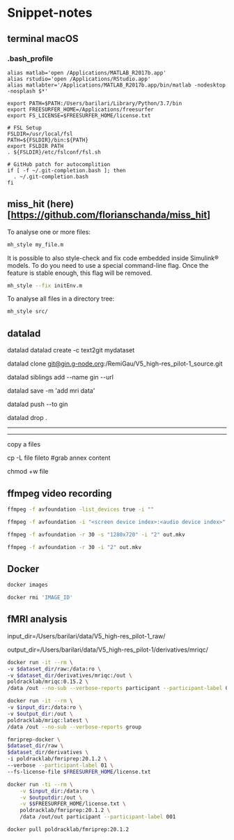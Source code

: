 # Snippet-notes

## terminal macOS

### .bash_profile

```bash_profile
alias matlab='open /Applications/MATLAB_R2017b.app'
alias rstudio='open /Applications/RStudio.app'
alias matlabter='/Applications/MATLAB_R2017b.app/bin/matlab -nodesktop -nosplash $*'

export PATH=$PATH:/Users/barilari/Library/Python/3.7/bin
export FREESURFER_HOME=/Applications/freesurfer
export FS_LICENSE=$FREESURFER_HOME/license.txt

# FSL Setup
FSLDIR=/usr/local/fsl
PATH=${FSLDIR}/bin:${PATH}
export FSLDIR PATH
. ${FSLDIR}/etc/fslconf/fsl.sh

# GitHub patch for autocomplition
if [ -f ~/.git-completion.bash ]; then
  . ~/.git-completion.bash
fi
```

## miss_hit (here)[https://github.com/florianschanda/miss_hit]

To analyse one or more files:

```bash
mh_style my_file.m
```

It is possible to also style-check and fix code embedded inside Simulink® models. To do you need to use a special command-line flag. Once the feature is stable enough, this flag will be removed.

```bash
mh_style --fix initEnv.m
```

To analyse all files in a directory tree:
```bash
mh_style src/
```

## datalad

datalad datalad create -c text2git mydataset

datalad clone git@gin.g-node.org:/RemiGau/V5_high-res_pilot-1_source.git

datalad siblings add --name gin --url

datalad save -m 'add mri data'

datalad push --to gin

datalad drop .

---



---

copy a files

cp -L file fileto #grab annex content

chmod +w file


## ffmpeg video recording

```bash
ffmpeg -f avfoundation -list_devices true -i ""

ffmpeg -f avfoundation -i "<screen device index>:<audio device index>" output.mkv

ffmpeg -f avfoundation -r 30 -s "1280x720" -i "2" out.mkv

ffmpeg -f avfoundation -r 30 -i "2" out.mkv
```

## Docker

```bash
docker images
```
```bash
docker rmi 'IMAGE_ID'
```

## fMRI analysis

input_dir=/Users/barilari/data/V5_high-res_pilot-1_raw/

output_dir=/Users/barilari/data/V5_high-res_pilot-1/derivatives/mriqc/

```bash
docker run -it --rm \
-v $dataset_dir/raw:/data:ro \
-v $dataset_dir/derivatives/mriqc:/out \
poldracklab/mriqc:0.15.2 \
/data /out --no-sub --verbose-reports participant --participant-label 01

docker run -it --rm \
-v $input_dir:/data:ro \
-v $output_dir:/out \
poldracklab/mriqc:latest \
/data /out --no-sub --verbose-reports group
```

```bash
fmriprep-docker \
$dataset_dir/raw \
$dataset_dir/derivatives \
-i poldracklab/fmriprep:20.1.2 \
--verbose --participant-label 01 \
--fs-license-file $FREESURFER_HOME/license.txt

docker run -ti --rm \
    -v $input_dir:/data:ro \
    -v $outputdir:/out \
    -v $$FREESURFER_HOME/license.txt \
    poldracklab/fmriprep:20.1.2 \
    /data /out/out participant --participant-label 001
```

`docker pull poldracklab/fmriprep:20.1.2`
